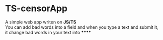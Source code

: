 # TS-censorApp

A simple web app writen on <b>JS/TS</b>
<br>You can add bad words into a field and when you type a text and submit it, it change bad words in your text into <b>****</b>
